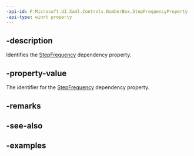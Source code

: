 ```yaml
---
-api-id: P:Microsoft.UI.Xaml.Controls.NumberBox.StepFrequencyProperty
-api-type: winrt property
---
```


## -description

Identifies the [StepFrequency](numberbox_stepfrequency.md) dependency property.

## -property-value

The identifier for the [StepFrequency](numberbox_stepfrequency.md) dependency property.

## -remarks

## -see-also

## -examples

